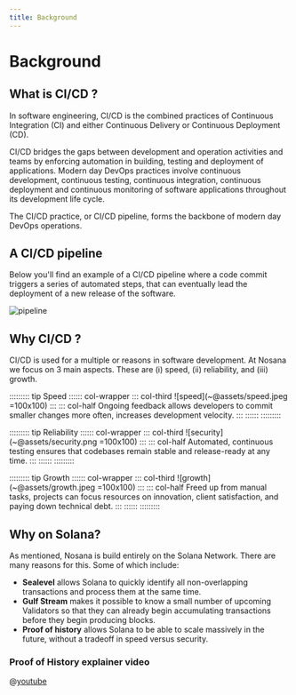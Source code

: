 ```yaml
---
title: Background
---
```


# Background

## What is CI/CD ?

In software engineering, CI/CD is the combined practices of Continuous Integration (CI) and either 
Continuous Delivery or Continuous Deployment (CD).

CI/CD bridges the gaps between development and operation activities and teams by enforcing automation in building, 
testing and deployment of applications. 
Modern day DevOps practices involve continuous development, continuous testing, continuous integration, continuous 
deployment and continuous monitoring of software applications throughout its development life cycle. 

The CI/CD practice, or CI/CD pipeline, forms the backbone of modern day DevOps operations.

## A CI/CD pipeline

Below you'll find an example of a CI/CD pipeline where a code commit triggers a series of automated steps,
that can eventually lead the deployment of a new release of the software.

![pipeline](~@assets/pipeline.png)

## Why CI/CD ?

CI/CD is used for a multiple or reasons in software development. 
At Nosana we focus on 3 main aspects. 
These are (i) speed, (ii) reliability, and (iii) growth.

::::::::: tip Speed
:::::: col-wrapper
::: col-third
![speed](~@assets/speed.jpeg =100x100)
:::
::: col-half
Ongoing feedback allows developers to commit smaller changes more often, increases development velocity.
:::
::::::
:::::::::

::::::::: tip Reliability
:::::: col-wrapper
::: col-third
![security](~@assets/security.png =100x100)
:::
::: col-half
Automated, continuous testing ensures that codebases remain stable and release-ready at any time.
:::
::::::
:::::::::

::::::::: tip Growth
:::::: col-wrapper
::: col-third
![growth](~@assets/growth.jpeg =100x100)
:::
::: col-half
Freed up from manual tasks, projects can focus resources on innovation, client satisfaction, and paying down technical debt.
:::
::::::
:::::::::


## Why on Solana?

As mentioned, Nosana is build entirely on the Solana Network.
There are many reasons for this. Some of which include:

- **Sealevel** allows Solana to quickly identify all non-overlapping transactions and process them at the same time.
- **Gulf Stream** makes it possible to know a small number of upcoming Validators so that they can already begin accumulating transactions before they begin producing blocks.
- **Proof of history** allows Solana to be able to scale massively in the future, without a tradeoff in speed versus security.

### Proof of History explainer video

@[youtube](https://youtu.be/rywOYfGu4EA)

